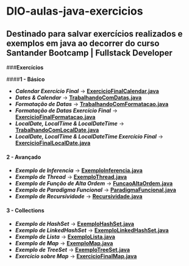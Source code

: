 # DIO-aulas-java-exercicios

## Destinado para salvar exercícios realizados e exemplos em java ao decorrer do curso Santander Bootcamp | Fullstack Developer

###__Exercícios__

####__1 - Básico__

* ___Calendar Exercício Final___ -> [__ExercicioFinalCalendar.java__](https://github.com/Henrique-dSGP/Dio-aulas-java-exercicios/blob/master/dio/aula/java/basico/exercicios/ExercicioFinalCalendar.java)
* ___Dates & Calendar___ -> [__TrabalhandoComDatas.java__](https://github.com/Henrique-dSGP/Dio-aulas-java-exercicios/blob/master/dio/aula/java/basico/exercicios/TrabalhandoComDatas.java)
* ___Formatação de Datas___ -> [__TrabalhandoComFormatacao.java__](https://github.com/Henrique-dSGP/Dio-aulas-java-exercicios/blob/master/dio/aula/java/basico/exercicios/TrabalhandoComFormatacao.java)
* ___Formatação de Datas Exercício Final___ -> [__ExercicioFinalFormatacao.java__](https://github.com/Henrique-dSGP/Dio-aulas-java-exercicios/blob/master/dio/aula/java/basico/exercicios/ExercicioFinalFormatacao.java)
* ___LocalDate, LocalTime & LocalDateTime___ -> [__TrabalhandoComLocalDate.java__](https://github.com/Henrique-dSGP/Dio-aulas-java-exercicios/blob/master/dio/aula/java/basico/exercicios/TrabalhandoComLocalDate.java)
* ___LocalDate, LocalTime & LocalDateTime Exercício Final___ -> [__ExercicioFinalLocalDate.java__](https://github.com/Henrique-dSGP/Dio-aulas-java-exercicios/blob/master/dio/aula/java/basico/exercicios/ExercicioFinalLocalDate.java)

#### __2 - Avançado__

* ___Exemplo de Inferencia___ -> [__ExemploInferencia.java__](https://github.com/Henrique-dSGP/Dio-aulas-java-exercicios/blob/master/dio/aula/java/avancado/exercicios/ExemploInferencia.java)
* ___Exemplo de Thread___ -> [__ExemploThread.java__](https://github.com/Henrique-dSGP/Dio-aulas-java-exercicios/blob/master/dio/aula/java/avancado/exercicios/ExemploThread.java)
* ___Exemplo de Função de Alta Ordem___ -> [__FuncaoAltaOrdem.java__](https://github.com/Henrique-dSGP/Dio-aulas-java-exercicios/blob/master/dio/aula/java/avancado/exercicios/FuncaoAltaOrdem.java)
* ___Exemplo de Paradigma Funcional___ -> [__ParadigmaFuncional.java__](https://github.com/Henrique-dSGP/Dio-aulas-java-exercicios/blob/master/dio/aula/java/avancado/exercicios/ParadigmaFuncional.java)
* ___Exemplo de Recursividade___ -> [__Recursividade.java__](https://github.com/Henrique-dSGP/Dio-aulas-java-exercicios/blob/master/dio/aula/java/avancado/exercicios/Recursividade.java)


#### __3 - Collections__

* ___Exemplo de HashSet___ -> [__ExemploHashSet.java__](https://github.com/Henrique-dSGP/Dio-aulas-java-exercicios/blob/master/dio/aula/java/collections/exercicios/ExemploHashSet.java)
* ___Exemplo de LinkedHashSet___ -> [__ExemploLinkedHashSet.java__](https://github.com/Henrique-dSGP/Dio-aulas-java-exercicios/blob/master/dio/aula/java/collections/exercicios/ExemploLinkedHashSet.java)
* ___Exemplo de Lista___ -> [__ExemploLista.java__](https://github.com/Henrique-dSGP/Dio-aulas-java-exercicios/blob/master/dio/aula/java/collections/exercicios/ExemploLista.java)
* ___Exemplo de Map___ -> [__ExemploMap.java__](https://github.com/Henrique-dSGP/Dio-aulas-java-exercicios/blob/master/dio/aula/java/collections/exercicios/ExemploMap.java)
* ___Exemplo de TreeSet___ -> [__ExemploTreeSet.java__](https://github.com/Henrique-dSGP/Dio-aulas-java-exercicios/blob/master/dio/aula/java/collections/exercicios/ExemploTreeSet.java)
* ___Exercício sobre Map___ -> [__ExercicioFinalMap.java__](https://github.com/Henrique-dSGP/Dio-aulas-java-exercicios/blob/master/dio/aula/java/collections/exercicios/ExercicioFinalMap.java)

